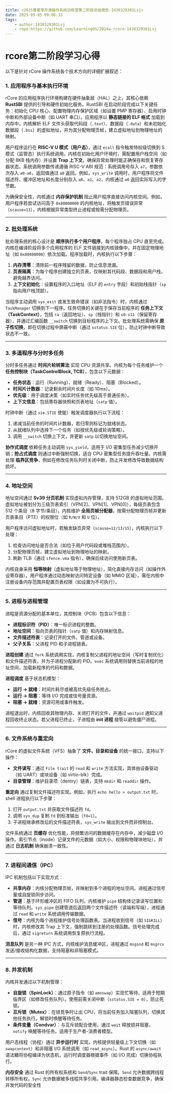 ```yaml
---
title: <2025春夏季开源操作系统训练营第二阶段总结报告-1430329301Lsj>
date: 2025-05-05 00:06:33
tags:
    - author:1430329301Lsj
    - repo:https://github.com/LearningOS/2024a-rcore-1430329301Lsj
---
```


# rcore第二阶段学习心得

以下是针对 rCore 操作系统各个技术方向的详细扩展叙述：

### **1. 应用程序与基本执行环境**  
rCore 的应用程序执行环境构建在硬件抽象层（HAL）之上，其核心依赖 **RustSBI** 提供的引导和硬件初始化服务。RustSBI 在启动阶段完成以下关键任务：初始化 CPU 核心、配置物理内存保护区域（如设置 PMP 寄存器）、启用时钟中断和外部设备中断（如 UART 串口）。应用程序以 **静态链接的 ELF 格式** 加载到内存中，内核解析 ELF 文件头获取代码段（`.text`）、数据段（`.data`）和未初始化数据段（`.bss`）的虚拟地址，并为其分配物理页帧，建立虚拟地址到物理地址的映射。  

用户程序运行在 **RISC-V U 模式（用户态）**，通过 `ecall` 指令触发特权级切换到 S 模式（监管态）执行系统调用。内核在初始化用户环境时，需配置用户栈空间（如分配 8KB 栈内存）并设置 **Trap 上下文**，确保异常处理时能正确保存和恢复寄存器状态。系统调用参数传递遵循 RISC-V ABI 规范：系统调用号存入 `a7`，参数依次存入 `a0-a6`，返回值通过 `a0` 返回。例如，`sys_write` 调用时，用户程序将文件描述符、缓冲区地址和长度分别存入 `a0`、`a1`、`a2`，内核通过 `a0` 返回实际写入的字节数。  

为确保安全性，内核通过 **内存保护机制** 阻止用户程序直接访问内核空间。例如，用户程序若尝试访问高于 `0x80000000` 的内核地址，将触发页错误异常（`scause=13`），内核根据异常类型终止进程或按需分配物理页。

---

### **2. 批处理系统**  
批处理系统的核心设计是 **顺序执行多个用户程序**，每个程序独占 CPU 直至完成。内核在编译阶段将多个应用程序的 ELF 文件链接到内核镜像中，并在固定物理地址（如 `0x80400000`）依次加载。程序加载时，内核执行以下步骤：  
1. **内存清零**：清除前一程序残留的数据，防止信息泄漏。  
2. **页表隔离**：为每个程序创建独立的页表，仅映射其代码段、数据段和用户栈，避免越界访问。  
3. **上下文初始化**：设置程序的入口地址（ELF 的 `entry` 字段）和初始栈指针（`sp` 指向用户栈顶部）。  

当程序主动调用 `sys_exit` 或发生致命错误（如非法指令）时，内核通过 `TaskManager` 切换到下一程序。任务切换的关键在于保存当前程序的 **任务上下文（TaskContext）**，包括 `ra`（返回地址）、`sp`（栈指针）和 `s0-s11`（保留寄存器），并通过汇编函数 `__switch` 切换到目标程序的上下文。批处理系统需确保 **原子性切换**，即在切换过程中屏蔽中断（通过 `sstatus.SIE` 位），防止时钟中断导致状态不一致。

---

### **3. 多道程序与分时多任务**  
分时多任务通过 **时间片轮转算法** 实现 CPU 资源共享。内核为每个任务维护一个 **任务控制块（TaskControlBlock, TCB）**，包含以下元数据：  
- **任务状态**：运行（Running）、就绪（Ready）、阻塞（Blocked）。  
- **时间片计数器**：记录剩余时间片长度（如 10ms）。  
- **优先级**：用于调度决策（如实时任务优先级高于普通任务）。  
- **上下文信息**：包括寄存器快照和页表地址（`satp` 值）。  

时钟中断（通过 `sie.STIE` 使能）触发调度器执行以下流程：  
1. 递减当前任务的时间片计数器，若归零则标记为就绪状态。  
2. 从就绪队列中选择下一个任务（如按优先级或轮询策略）。  
3. 调用 `__switch` 切换上下文，并更新 `satp` 以切换地址空间。  

**协作式调度** 依赖任务主动调用 `sys_yield`，适用于 I/O 密集型任务减少切换开销；**抢占式调度** 则通过中断强制切换，适合 CPU 密集型任务提升吞吐量。内核需处理 **临界区竞争**，例如在修改任务队列时关闭中断，防止并发修改导致数据结构损坏。

---

### **4. 地址空间**  
地址空间通过 **Sv39 分页机制** 实现虚拟内存管理，支持 512GB 的虚拟地址范围。虚拟地址被划分为三级页表索引（VPN[2]、VPN[1]、VPN[0]），每级页表包含 512 个条目（8 字节/条目）。内核维护 **全局页帧分配器**，按需分配物理页帧并更新页表条目（PTE）的权限位（如 `R/W/X` 和 `U` 位）。  

用户程序访问虚拟地址时，若触发缺页异常（`scause=12/13/15`），内核执行以下处理：  
1. 检查访问地址是否合法（如位于用户代码段或堆栈范围内）。  
2. 分配物理页帧，建立虚拟地址到物理地址的映射。  
3. 刷新 TLB（通过 `sfence.vma` 指令），确保后续访问使用新页表。  

内核自身采用 **恒等映射**（虚拟地址等于物理地址），简化直接内存访问（如操作外设寄存器）。用户程序通过动态映射访问特定设备（如 MMIO 区域），需在内核中注册设备内存范围并配置页表权限（如设置为不可执行）。

---

### **5. 进程与进程管理**  
进程是资源分配的基本单位，其控制块（PCB）包含以下信息：  
- **进程标识符（PID）**：唯一标识进程的整数。  
- **地址空间**：指向页表的指针（`satp` 值）和内存映射信息。  
- **文件描述符表**：记录打开的文件、管道或设备。  
- **父子关系**：父进程 PID 和子进程链表。  

**进程创建** 通过 `fork` 系统调用实现，内核复制父进程的地址空间（写时复制优化）和文件描述符表，并为子进程分配新的 PID。`exec` 系统调用则替换当前进程的地址空间，加载新程序的代码和数据。  

**进程调度** 基于状态机模型：  
- **运行 → 就绪**：时间片耗尽或被高优先级任务抢占。  
- **运行 → 阻塞**：等待 I/O 完成或信号量资源。  
- **阻塞 → 就绪**：资源可用或事件触发。  

进程退出时，内核回收其物理内存、关闭打开的文件，并通过 `waitpid` 通知父进程回收终止状态。若父进程已终止，子进程由 **init 进程** 接管以避免僵尸进程。

---

### **6. 文件系统与重定向**  
rCore 的虚拟文件系统（VFS）抽象了 **文件、目录和设备** 的统一接口，支持以下操作：  
- **文件读写**：通过 `File trait` 的 `read` 和 `write` 方法实现，具体由设备驱动（如 UART）或块设备（如 virtio-blk）完成。  
- **目录管理**：维护目录项（dentry）链表，支持 `mkdir` 和 `readdir` 操作。  

**重定向** 通过复制文件描述符实现。例如，执行 `echo hello > output.txt` 时，shell 进程执行以下步骤：  
1. 打开 `output.txt` 并获取文件描述符 `fd`。  
2. 调用 `sys_dup` 复制 `fd` 到标准输出（`fd=1`）。  
3. 子进程继承修改后的文件描述符表，`sys_write` 输出到文件而非控制台。  

文件系统通过 **页缓存** 优化性能，将频繁访问的数据缓存在内存中，减少磁盘 I/O 操作。索引节点（inode）记录文件的元数据（如大小、权限和物理块地址），并通过 **日志机制** 确保崩溃一致性。

---

### **7. 进程间通信（IPC）**  
IPC 机制包括以下实现方式：  
- **共享内存**：内核分配物理页帧，并映射到多个进程的地址空间。进程通过信号量或自旋锁同步访问。  
- **管道**：基于环形缓冲区的 FIFO 队列，内核维护 `pipe` 结构体记录读写位置和等待队列。`sys_pipe` 创建管道后返回两个文件描述符（读端和写端），进程通过 `read` 和 `write` 系统调用传输数据。  
- **信号**：内核为每个进程维护信号处理函数表。当进程收到信号（如 `SIGKILL`）时，内核修改其 Trap 上下文，强制跳转到注册的处理函数。信号处理完成后，通过 `sigreturn` 系统调用恢复原执行流程。  

**消息队列** 是另一种 IPC 方式，内核维护消息缓冲区，进程通过 `msgsnd` 和 `msgrcv` 发送/接收结构化数据，支持阻塞和非阻塞模式。

---

### **8. 并发机制**  
内核并发通过以下机制管理：  
- **自旋锁（SpinLock）**：通过原子指令（如 `amoswap`）实现忙等待，适用于短期临界区（如修改任务队列）。使用前需关闭中断（`sstatus.SIE = 0`），防止死锁。  
- **互斥锁（Mutex）**：在锁竞争时让出 CPU，将当前任务加入阻塞队列，切换其他任务执行。解锁时唤醒等待任务。  
- **条件变量（Condvar）**：与互斥锁配合使用，通过 `wait` 释放锁并阻塞，`notify` 唤醒等待任务。适用于生产者-消费者模型。  

用户态线程（协程）通过 **异步运行时** 实现，内核提供轻量级上下文切换（如 `swapcontext`）和非阻塞 I/O 系统调用（如 `read_async`）。Rust 的 `async/await` 语法糖将协程编译为状态机，运行时调度器根据事件（如 I/O 完成）切换协程执行。  

**内存安全** 通过 Rust 的所有权系统和 `Send`/`Sync` trait 保障。`Send` 允许数据跨线程转移所有权，`Sync` 允许数据被多线程共享引用。编译器静态检查数据竞争，确保并发代码的安全性